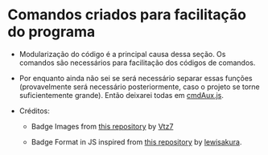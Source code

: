 # Comandos criados para facilitação do programa

-   Modularização do código é a principal causa dessa seção. Os comandos são necessários para facilitação dos códigos de
    comandos.
-   Por enquanto ainda não sei se será necessário separar essas funções (provavelmente será necessário posteriormente,
    caso o projeto se torne suficientemente grande). Então deixarei todas em [cmdAux.js](cmdAux.js).

-   Créditos:

    -   Badge Images from [this repository](https://github.com/Vtz7/Badges) by [Vtz7](https://github.com/Vtz7)

    -   Badge Format in JS inspired from [this repository](https://github.com/lewisakura/discord-flags/blob/master/flags/user.json) by [lewisakura](https://github.com/lewisakura).

